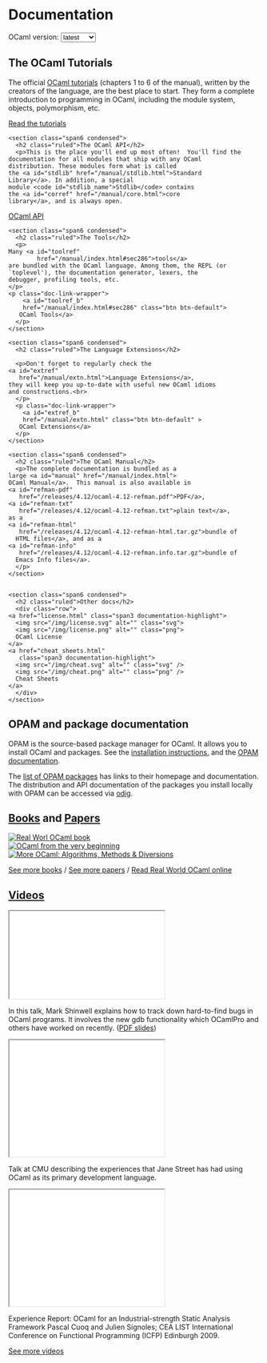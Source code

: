 <!-- ((! set title Docs !)) ((! set documentation !)) ((! set nobreadcrumb !)) -->

<div class="container">
  <h1>Documentation</h1>
  <div class="form-group">
    <form name="Versions">
      <label for="version-selector"
	     style="display:inline;">OCaml version:</label>
      <select class="form-control" id="version-selector" name="selector"
	      style="width: 10ex;vertical-align: baseline;"
	      onChange="refresh()">
	<option>latest</option>
      </select>
    </form>
  </div>

  <!-- this will fill-in the select above with all versions -->
  <script src="version_selector.js"></script>

  <div class="row">
    <section class="span6 condensed">
      <h2 class="ruled">The OCaml Tutorials</h2>
      <p>The official
	<a id="tutref"
	   href="/manual/index.html#sec6">OCaml tutorials</a>
	(chapters 1 to 6 of the manual), written by the creators of
	the language, are the best place to start. They form a
	complete introduction to programming in OCaml, including the
	module system, objects, polymorphism, etc.
      
   </p>
   <p class="doc-link-wrapper">
	<a id="tutref_b" href="/manual/index.html#sec6" class="btn btn-default">
		Read the tutorials</a>
  </p>
    </section>

    <section class="span6 condensed">
      <h2 class="ruled">The OCaml API</h2>
      <p>This is the place you'll end up most often!  You'll find the
	documentation for all modules that ship with any OCaml
	distribution. These modules form what is called
	the <a id="stdlib" href="/manual/stdlib.html">Standard
	Library</a>. In addition, a special
	module <code id="stdlib_name">Stdlib</code> contains
	the <a id="corref" href="/manual/core.html">core
	library</a>, and is always open.
   </p>
   <p class="doc-link-wrapper">
	<a id="api_b"
	href="/api/index.html" class="btn btn-default">
	OCaml API</a>
  </p>
    </section>

    <section class="span6 condensed">
      <h2 class="ruled">The Tools</h2>
      <p>
	Many <a id="toolref"
		    href="/manual/index.html#sec286">tools</a>
	are bundled with the OCaml language. Among them, the REPL (or
	`toplevel'), the documentation generator, lexers, the
	debugger, profiling tools, etc.
    </p>
	<p class="doc-link-wrapper">
		<a id="toolref_b"
		href="/manual/index.html#sec286" class="btn btn-default">
	   OCaml Tools</a>
	  </p>
    </section>

    <section class="span6 condensed">
      <h2 class="ruled">The Language Extensions</h2>

      <p>Don't forget to regularly check the
	<a id="extref"
	   href="/manual/extn.html">Language Extensions</a>,
	they will keep you up-to-date with useful new OCaml idioms
	and constructions.<br>
      </p>
	  <p class="doc-link-wrapper">
		<a id="extref_b"
		href="/manual/extn.html" class="btn btn-default" >
	   OCaml Extensions</a>
	  </p>
    </section>

    <section class="span6 condensed">
      <h2 class="ruled">The OCaml Manual</h2>
      <p>The complete documentation is bundled as a
	large <a id="manual" href="/manual/index.html">
	OCaml Manual</a>.  This manual is also available in
	<a id="refman-pdf"
	   href="/releases/4.12/ocaml-4.12-refman.pdf">PDF</a>,
	<a id="refman-txt"
	   href="/releases/4.12/ocaml-4.12-refman.txt">plain text</a>,
	as a
	<a id="refman-html"
	   href="/releases/4.12/ocaml-4.12-refman-html.tar.gz">bundle of
	  HTML files</a>, and as a
	<a id="refman-info"
	   href="/releases/4.12/ocaml-4.12-refman.info.tar.gz">bundle of
	  Emacs Info files</a>.
      </p>
    </section>


    <section class="span6 condensed">
      <h2 class="ruled">Other docs</h2>
      <div class="row">
	<a href="license.html" class="span3 documentation-highlight">
	  <img src="/img/license.svg" alt="" class="svg">
	  <img src="/img/license.png" alt="" class="png">
	  OCaml License
	</a>
	<a href="cheat_sheets.html"
	   class="span3 documentation-highlight">
	  <img src="/img/cheat.svg" alt="" class="svg" />
	  <img src="/img/cheat.png" alt="" class="png" />
	  Cheat Sheets
	</a>
      </div>
    </section>
  </div>


  <div class="row">
    <section class="span6 condensed">
      <h2 class="ruled">OPAM and package documentation</h2>
      <p>OPAM is the source-based package manager for OCaml.
	It allows you to install OCaml and packages.
	See the <a href="install.html">installation
	instructions.</a> and the
	<a href="https://opam.ocaml.org/doc/">OPAM documentation</a>.
      </p>
      <p>The <a href="https://opam.ocaml.org/packages/">list of
	OPAM packages</a> has links to their homepage
	and documentation. The distribution and API documentation
	of the packages you install locally with OPAM can be accessed
	via <a href="http://erratique.ch/software/odig">odig</a>.
      </p>
    </section>
    <section class="span6 condensed">
      <h2 class="ruled"><a href="/learn/books.html">Books</a> and <a href="/docs/papers.html">Papers</a></h2>
      <div class="row">
	<div class="span2 documentation-book">
	  <a href="https://realworldocaml.org">
	    <img class="book-img" src="/img/real-world-ocaml.jpeg" alt="Real Worl OCaml book">
	  </a>
	</div>
	<div class="span2 documentation-book">
	  <a href="http://ocaml-book.com">
	    <img class="book-img" src="/img/OCaml_from_beginning.png" alt="OCaml from the very beginning">
	  </a>
	</div>
	<div class="span2 documentation-book">
	  <a href="http://ocaml-book.com/more-ocaml-algorithms-methods-diversions/">
	    <img class="book-img" src="/img/more-ocaml-300-376.png" alt="More OCaml: Algorithms, Methods &amp; Diversions">
	  </a>
	</div>
      </div>
      <footer>
	<p><a href="/learn/books.html">See more books</a> / <a href="/docs/papers.html">See more papers</a> / <a href="https://realworldocaml.org">Read Real World OCaml online</a></p>
      </footer>
    </section>
  </div>
  <div class="row">
    <section class="span12 condensed">
      <h2 class="ruled"><a href="/community/media.html">Videos</a></h2>
      <div class="row">
	<div class="span4">
	  <p class="documentation-video">
	    <iframe width="310" height="175" src="//www.youtube.com/embed/NF2WpWnB-nk?feature=player_detailpage" title="In this talk, Mark Shinwell explains how to track down hard-to-find bugs in OCaml programs" allowfullscreen></iframe>
	  </p>
	  <p>In this talk, Mark Shinwell explains how to
	    track down hard-to-find bugs in OCaml programs.
	    It involves the new gdb functionality
	    which OCamlPro and others have worked on recently.
	    (<a href="http://oud.ocaml.org/2012/slides/oud2012-paper5-slides.pdf"
	     >PDF slides</a>)</p>
	</div>
	<div class="span4">
	  <p class="documentation-video">
	    <iframe src="//player.vimeo.com/video/14317442?portrait=0&amp;color=ff9933" width="310" height="233" title="Talk at CMU describing the experiences that Jane Street has had using OCaml as its primary development language" allowfullscreen></iframe>
	  </p>
	  <p>Talk at CMU describing the experiences that Jane Street has had using OCaml as its primary development language.</p>
	</div>
	<div class="span4">
	  <p class="documentation-video">
	    <iframe src="//player.vimeo.com/video/6652523?portrait=0&amp;color=ff9933" width="310" height="233" title="Experience Report: OCaml for an Industrial-strength Static Analysis Framework Pascal Cuoq and Julien Signoles; CEA LIST International Conference on Functional Programming (ICFP) Edinburgh 2009" allowfullscreen></iframe>
	  </p>
	  <p>Experience Report: OCaml for an Industrial-strength Static Analysis Framework
	    Pascal Cuoq and Julien Signoles; CEA LIST
	    International Conference on Functional Programming (ICFP) Edinburgh 2009.</p>
	</div>
      </div>
      <footer>
	<p><a href="/community/media.html">See more videos</a></p>
      </footer>
    </section>
  </div>
</div>

